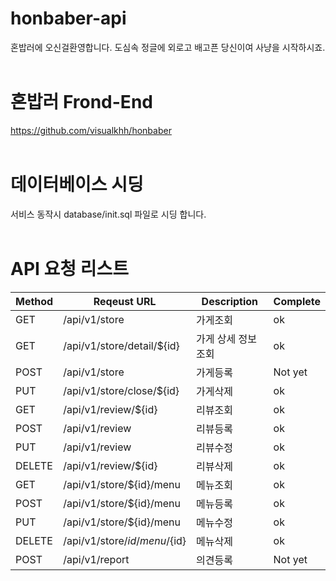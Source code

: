 # honbaber-api
혼밥러에 오신걸환영합니다. 도심속 정글에 외로고 배고픈 당신이여 사냥을 시작하시죠.
<br/><br/>
# 혼밥러 Frond-End
https://github.com/visualkhh/honbaber
<br/><br/>
# 데이터베이스 시딩
서비스 동작시 database/init.sql 파일로 시딩 합니다.
<br/><br/>
# API 요청 리스트
Method | Reqeust URL | Description | Complete
----|----|----|----
GET | /api/v1/store | 가게조회 | ok
GET | /api/v1/store/detail/${id} | 가게 상세 정보 조회 | ok
POST | /api/v1/store | 가게등록 | Not yet
PUT | /api/v1/store/close/${id} | 가게삭제 | ok 
GET | /api/v1/review/${id} | 리뷰조회 | ok
POST | /api/v1/review | 리뷰등록 | ok
PUT | /api/v1/review | 리뷰수정 | ok
DELETE | /api/v1/review/${id} | 리뷰삭제 | ok
GET | /api/v1/store/${id}/menu | 메뉴조회 | ok
POST | /api/v1/store/${id}/menu | 메뉴등록 | ok
PUT | /api/v1/store/${id}/menu | 메뉴수정 | ok
DELETE | /api/v1/store/${id}/menu/${id} | 메뉴삭제 | ok
POST | /api/v1/report | 의견등록 | Not yet
